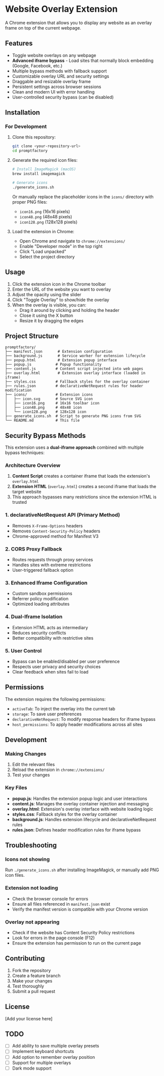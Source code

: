 # Website Overlay Extension

A Chrome extension that allows you to display any website as an overlay frame on top of the current webpage.

## Features

- Toggle website overlays on any webpage
- **Advanced iframe bypass** - Load sites that normally block embedding (Google, Facebook, etc.)
- Multiple bypass methods with fallback support
- Customizable overlay URL and security settings
- Draggable and resizable overlay frame
- Persistent settings across browser sessions
- Clean and modern UI with error handling
- User-controlled security bypass (can be disabled)

## Installation

### For Development

1. Clone this repository:
   ```bash
   git clone <your-repository-url>
   cd promptfactory
   ```

2. Generate the required icon files:
   ```bash
   # Install ImageMagick (macOS)
   brew install imagemagick
   
   # Generate icons
   ./generate_icons.sh
   ```
   
   Or manually replace the placeholder icons in the `icons/` directory with proper PNG files:
   - `icon16.png` (16x16 pixels)
   - `icon48.png` (48x48 pixels)
   - `icon128.png` (128x128 pixels)

3. Load the extension in Chrome:
   - Open Chrome and navigate to `chrome://extensions/`
   - Enable "Developer mode" in the top right
   - Click "Load unpacked"
   - Select the project directory

## Usage

1. Click the extension icon in the Chrome toolbar
2. Enter the URL of the website you want to overlay
3. Adjust the opacity using the slider
4. Click "Toggle Overlay" to show/hide the overlay
5. When the overlay is visible, you can:
   - Drag it around by clicking and holding the header
   - Close it using the X button
   - Resize it by dragging the edges

## Project Structure

```
promptfactory/
├── manifest.json       # Extension configuration
├── background.js       # Service worker for extension lifecycle
├── popup.html          # Extension popup interface
├── popup.js           # Popup functionality
├── content.js         # Content script injected into web pages
├── overlay.html        # Extension overlay interface (loaded in iframe)
├── styles.css         # Fallback styles for the overlay container
├── rules.json         # declarativeNetRequest rules for header modification
├── icons/             # Extension icons
│   ├── icon.svg       # Source SVG icon
│   ├── icon16.png     # 16x16 toolbar icon
│   ├── icon48.png     # 48x48 icon
│   └── icon128.png    # 128x128 icon
├── generate_icons.sh  # Script to generate PNG icons from SVG
└── README.md          # This file
```

## Security Bypass Methods

This extension uses a **dual-iframe approach** combined with multiple bypass techniques:

### **Architecture Overview**
1. **Content Script** creates a container iframe that loads the extension's `overlay.html`
2. **Extension HTML** (`overlay.html`) creates a second iframe that loads the target website
3. This approach bypasses many restrictions since the extension HTML is trusted

### 1. **declarativeNetRequest API** (Primary Method)
- Removes `X-Frame-Options` headers
- Removes `Content-Security-Policy` headers  
- Chrome-approved method for Manifest V3

### 2. **CORS Proxy Fallback**
- Routes requests through proxy services
- Handles sites with extreme restrictions
- User-triggered fallback option

### 3. **Enhanced Iframe Configuration**
- Custom sandbox permissions
- Referrer policy modification
- Optimized loading attributes

### 4. **Dual-Iframe Isolation**
- Extension HTML acts as intermediary
- Reduces security conflicts
- Better compatibility with restrictive sites

### 5. **User Control**
- Bypass can be enabled/disabled per user preference
- Respects user privacy and security choices
- Clear feedback when sites fail to load

## Permissions

The extension requires the following permissions:
- `activeTab`: To inject the overlay into the current tab
- `storage`: To save user preferences
- `declarativeNetRequest`: To modify response headers for iframe bypass
- `host_permissions`: To apply header modifications across all sites

## Development

### Making Changes

1. Edit the relevant files
2. Reload the extension in `chrome://extensions/`
3. Test your changes

### Key Files

- **popup.js**: Handles the extension popup logic and user interactions
- **content.js**: Manages the overlay container injection and messaging
- **overlay.html**: Extension's overlay interface with website loading logic
- **styles.css**: Fallback styles for the overlay container
- **background.js**: Handles extension lifecycle and declarativeNetRequest rules
- **rules.json**: Defines header modification rules for iframe bypass

## Troubleshooting

### Icons not showing
Run `./generate_icons.sh` after installing ImageMagick, or manually add PNG icon files.

### Extension not loading
- Check the browser console for errors
- Ensure all files referenced in `manifest.json` exist
- Verify the manifest version is compatible with your Chrome version

### Overlay not appearing
- Check if the website has Content Security Policy restrictions
- Look for errors in the page console (F12)
- Ensure the extension has permission to run on the current page

## Contributing

1. Fork the repository
2. Create a feature branch
3. Make your changes
4. Test thoroughly
5. Submit a pull request

## License

[Add your license here]

## TODO

- [ ] Add ability to save multiple overlay presets
- [ ] Implement keyboard shortcuts
- [ ] Add option to remember overlay position
- [ ] Support for multiple overlays
- [ ] Dark mode support 